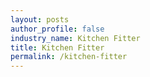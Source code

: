 ```yaml
---
layout: posts 
author_profile: false 
industry_name: Kitchen Fitter
title: Kitchen Fitter
permalink: /kitchen-fitter
---
```

